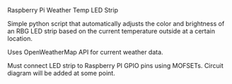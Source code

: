 Raspberry Pi Weather Temp LED Strip

Simple python script that automatically adjusts the color and brightness of an RBG LED strip based on the current temperature outside at a certain location.

Uses OpenWeatherMap API for current weather data.

Must connect LED strip to Raspberry PI GPIO pins using MOFSETs.  Circuit diagram will be added at some point.
